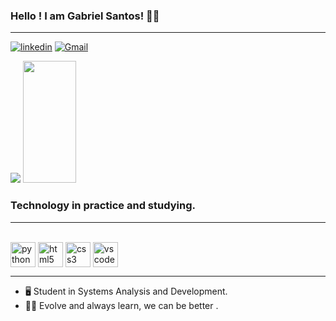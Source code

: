 ### Hello ! I am Gabriel Santos! 👋🏽
-------

[![linkedin](    https://img.shields.io/badge/LinkedIn-0077B5?style=for-the-badge&logo=linkedin&logoColor=white)](https://www.linkedin.com/in/gabriel-guilherme-467587278/)
[![Gmail](   https://img.shields.io/badge/Gmail-D14836?style=for-the-badge&logo=gmail&logoColor=white)](mailto:gabrielguilhermesantos18@gmail.com)

<div> 
  <img src="https://github-readme-stats.vercel.app/api?username=Gabr1elGS&show_icons=true&theme=transparent">  
  <img width="41%" height="195px" src="https://github-readme-stats.vercel.app/api/top-langs/?username=Gabr1elGS&layout=compact&theme=dark">
 
</div>


### Technology in practice and studying.
--------------------------------
<div style="display: inline_block"><br/>
    <img align= "center" alt= "python" src= "https://static-00.iconduck.com/assets.00/python-icon-256x256-9529fzj3.png"width="40px"/>
    <img align= "center" alt= "html5" src= "https://user-images.githubusercontent.com/25181517/192158954-f88b5814-d510-4564-b285-dff7d6400dad.png"width="40px"/>
    <img align= "center" alt= "css3" src= "https://user-images.githubusercontent.com/25181517/183898674-75a4a1b1-f960-4ea9-abcb-637170a00a75.png" width="40"/>
    <img align= "center" alt= "vscode" src= "https://user-images.githubusercontent.com/25181517/192108891-d86b6220-e232-423a-bf5f-90903e6887c3.png" width="40"/>
</div>

---

- 🖥️ Student in Systems Analysis and Development.
- 💪🏽 Evolve and always learn, we can be better .
